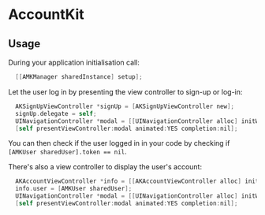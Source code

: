 # AccountKit

## Usage

During your application initialisation call:

```objective-c
  [[AMKManager sharedInstance] setup];
```

Let the user log in by presenting the view controller to sign-up or log-in:

```objective-c
  AKSignUpViewController *signUp = [AKSignUpViewController new];
  signUp.delegate = self;
  UINavigationController *modal = [[UINavigationController alloc] initWithRootViewController:signUp];
  [self presentViewController:modal animated:YES completion:nil];
```

You can then check if the user logged in in your code by checking if `[AMKUser sharedUser].token == nil`.

There's also a view controller to display the user's account:

```objective-c
  AKAccountViewController *info = [[AKAccountViewController alloc] init];
  info.user = [AMKUser sharedUser];
  UINavigationController *modal = [[UINavigationController alloc] initWithRootViewController:signUp];
  [self presentViewController:modal animated:YES completion:nil];
```
